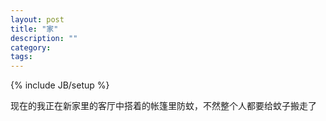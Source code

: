```yaml
---
layout: post
title: "家"
description: ""
category: 
tags:  
---
```

{% include JB/setup %}


现在的我正在新家里的客厅中搭着的帐篷里防蚊，不然整个人都要给蚊子搬走了